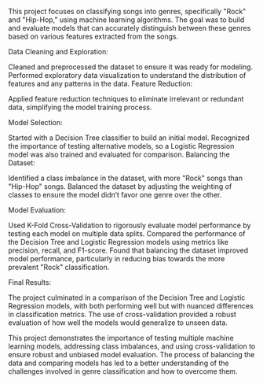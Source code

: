This project focuses on classifying songs into genres, specifically "Rock" and "Hip-Hop," using machine learning algorithms. The goal was to build and evaluate models that can accurately distinguish between these genres based on various features extracted from the songs.

Data Cleaning and Exploration:

Cleaned and preprocessed the dataset to ensure it was ready for modeling.
Performed exploratory data visualization to understand the distribution of features and any patterns in the data.
Feature Reduction:

Applied feature reduction techniques to eliminate irrelevant or redundant data, simplifying the model training process.

Model Selection:

Started with a Decision Tree classifier to build an initial model.
Recognized the importance of testing alternative models, so a Logistic Regression model was also trained and evaluated for comparison.
Balancing the Dataset:

Identified a class imbalance in the dataset, with more "Rock" songs than "Hip-Hop" songs.
Balanced the dataset by adjusting the weighting of classes to ensure the model didn’t favor one genre over the other.

Model Evaluation:

Used K-Fold Cross-Validation to rigorously evaluate model performance by testing each model on multiple data splits.
Compared the performance of the Decision Tree and Logistic Regression models using metrics like precision, recall, and F1-score.
Found that balancing the dataset improved model performance, particularly in reducing bias towards the more prevalent "Rock" classification.

Final Results:

The project culminated in a comparison of the Decision Tree and Logistic Regression models, with both performing well but with nuanced differences in classification metrics.
The use of cross-validation provided a robust evaluation of how well the models would generalize to unseen data.

This project demonstrates the importance of testing multiple machine learning models, addressing class imbalances, and using cross-validation to ensure robust and unbiased model evaluation. The process of balancing the data and comparing models has led to a better understanding of the challenges involved in genre classification and how to overcome them.
